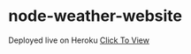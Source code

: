 # node-weather-website
Deployed live on Heroku <a href="https://talha-weather-application.herokuapp.com/"> Click To View </a>
